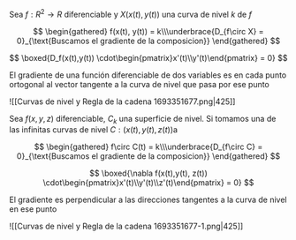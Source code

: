 Sea $f: R^2\to R$ diferenciable y $X(x(t), y(t))$ una curva de nivel $k$ de $f$

$$
\begin{gathered}
f(x(t), y(t)) = k\\\underbrace{D_{f\circ X} = 0}_{\text{Buscamos el gradiente de la composicion}}
\end{gathered}
$$

$$
\boxed{D_f(x(t),y(t)) \cdot\begin{pmatrix}x'(t)\\y'(t)\end{pmatrix} = 0}
$$

El gradiente de una función diferenciable de dos variables es en cada punto ortogonal al vector tangente a la curva de nivel que pasa por ese punto

![[Curvas de nivel y Regla de la cadena 1693351677.png|425]]

Sea $f(x,y,z)$ diferenciable, $C_k$ una superficie de nivel. Si tomamos una de las infinitas curvas de nivel $C:(x(t), y(t), z(t))$a

$$
\begin{gathered}
f\circ C(t) = k\\\underbrace{D_{f\circ C} = 0}_{\text{Buscamos el gradiente de la composicion}}
\end{gathered}
$$

$$
\boxed{\nabla f(x(t),y(t), z(t)) \cdot\begin{pmatrix}x'(t)\\y'(t)\\z'(t)\end{pmatrix} = 0}
$$

El gradiente es perpendicular a las direcciones tangentes a la curva de nivel en ese punto

![[Curvas de nivel y Regla de la cadena 1693351677-1.png|425]]
